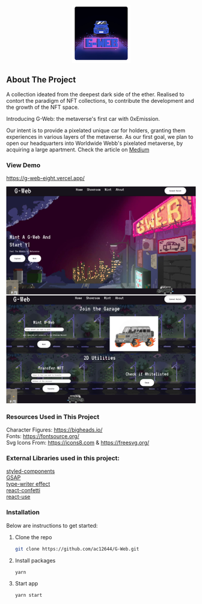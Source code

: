 <!-- PROJECT LOGO -->

<br />
<div align="center">
  <a href="#">
    <img src="/images/logo.jpeg" alt="Logo" width="155" height="155">
  </a>
</div>

## About The Project

A collection ideated from the deepest dark side of the ether. Realised to contort the paradigm of NFT collections, to contribute the development and the growth of the NFT space.

Introducing G-Web: the metaverse's first car with 0xEmission.

Our intent is to provide a pixelated unique car for holders, granting them experiences in various layers of the metaverse. As our first goal, we plan to open our headquarters into Worldwide Webb's pixelated metaverse, by acquiring a large apartment. Check the article on [Medium](https://medium.com/@cryptohubble/the-dematerialization-of-the-car-%20concept-introducing-g-web-73ea78a0c16f)

### View Demo

https://g-web-eight.vercel.app/

![HOME](/images/preview1.png)
![MINT](/images//preview2.png)

### Resources Used in This Project

Character Figures: https://bigheads.io/ <br />
Fonts: https://fontsource.org/ <br />
Svg Icons From: https://icons8.com & https://freesvg.org/ <br />

### External Libraries used in this project:

[styled-components](https://styled-components.com/docs/advanced) <br />
[GSAP](https://greensock.com/gsap/) <br />
[type-writer effect](https://www.npmjs.com/package/typewriter-effect) <br />
[react-confetti](https://www.npmjs.com/package/react-confetti) <br />
[react-use](https://www.npmjs.com/package/react-use) <br />

### Installation

Below are instructions to get started:

1. Clone the repo
   ```sh
   git clone https://github.com/ac12644/G-Web.git
   ```
2. Install packages
   ```sh
   yarn
   ```
3. Start app
   ```sh
   yarn start
   ```
